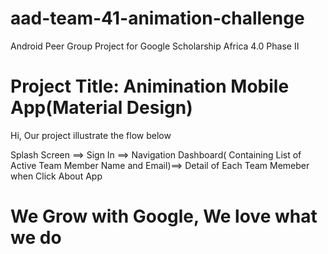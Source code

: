 # aad-team-41-animation-challenge
Android Peer Group Project for Google Scholarship Africa 4.0 Phase II

# Project Title: Animination Mobile App(Material Design)
Hi, Our project illustrate the flow below

Splash Screen ==>
Sign In ==>
Navigation Dashboard( Containing List of Active Team Member Name and Email)==>
Detail of Each Team Memeber when Click
About App
# We Grow with Google, We love what we do
